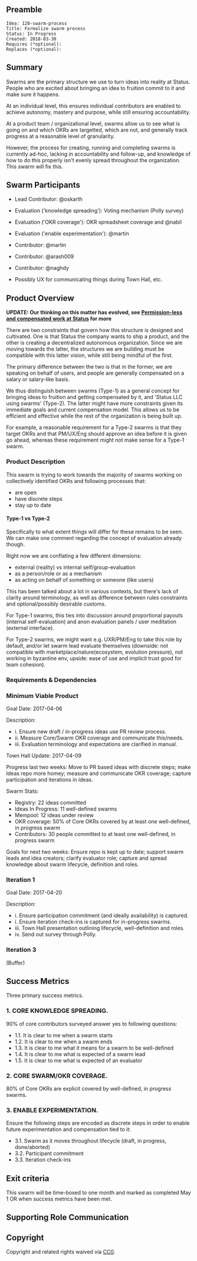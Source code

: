 ## Preamble

    Idea: 120-swarm-process
    Title: Formalize swarm process
    Status: In Progress
    Created: 2018-03-30
    Requires (*optional):
    Replaces (*optional):

## Summary
Swarms are the primary structure we use to turn ideas into reality at Status.
People who are excited about bringing an idea to fruition commit to it and make
sure it happens.

At an individual level, this ensures individual contributors are enabled to
achieve autonomy, mastery and purpose, while still ensuring accountability.

At a product team / organizational level, swarms allow us to see what is going
on and which OKRs are targetted, which are not, and generally track progress at
a reasonable level of granularity.

However, the process for creating, running and completing swarms is currently
ad-hoc, lacking in accountability and follow-up, and knowledge of how to do this
properly isn't evenly spread throughout the organization. This swarm will fix
this.

## Swarm Participants
- Lead Contributor: @oskarth
- Evaluation ('knowledge spreading'): Voting mechanism (Polly survey)
- Evaluation ('OKR coverage'): OKR spreadsheet coverage and @nabil
- Evaluation ('enable experimentation'): @martin
- Contributor: @martin
- Contributor: @arash009
- Contributor: @naghdy

- Possibly UX for communicating things during Town Hall, etc.

## Product Overview

**UPDATE: Our thinking on this matter has evolved, see [Permission-less and compensated work at Status](permission-less-and-compensated-work.md) for more**

There are two constraints that govern how this structure is designed and
cultivated. One is that Status the company wants to ship a product, and the
other is creating a decentralized autonomous organization. Since we are moving
towards the latter, the structures we are building must be compatible with this
latter vision, while still being mindful of the first.

The primary difference between the two is that in the former, we are speaking on
behalf of users, and people are generally compensated on a salary or salary-like
basis.

We thus distinguish between swarms (Type-1) as a general concept for bringing
ideas to fruition and getting compensated by it, and 'Status LLC using swarms'
(Type-2). The latter might have more constraints given its immediate goals
and current compensation model. This allows us to be efficient and effective
while the rest of the organization is being built up.

For example, a reasonable requirement for a Type-2 swarms is that they target
OKRs and that PM/UX/Eng should approve an idea before it is given go ahead,
whereas these requirement might not make sense for a Type-1 swarm.

### Product Description
This swarm is trying to work towards the majority of swarms working on
collectively identified OKRs and following processes that:

- are open
- have discrete steps
- stay up to date

#### Type-1 vs Type-2

Specifically to what extent things will differ for these remains to be seen. We
can make one comment regarding the concept of evaluation already though.

Right now we are conflating a few different dimensions:

- external (reality) vs internal self/group-evaluation
- as a person/role or as a mechanism
- as acting on behalf of something or someone (like users)

This has been talked about a lot in various contexts, but there's lack of
clarity around terminology, as well as difference between rules constraints and
optional/possibly desirable customs.

For Type-1 swarms, this ties into discussion around proportional payouts
(internal self-evaluation) and anon evaluation panels / user meditation
(external interface).

For Type-2 swarms, we might want e.g. UXR/PM/Eng to take this role by default,
and/or let swarm lead evaluate themselves (downside: not compatible with
marketplace/nature(ecosystem, evolution pressure), not working in byzantine env,
upside: ease of use and implicit trust good for team cohesion).

### Requirements & Dependencies

### Minimum Viable Product
Goal Date: 2017-04-06

Description:
- i. Ensure new draft / in-progress ideas use PR review process.
- ii. Measure Core/Swarm OKR coverage and communicate this/needs.
- iii. Evaluation terminology and expectations are clarified in manual.

Town Hall Update: 2017-04-09

Progress last two weeks: Move to PR based ideas with discrete steps; make Ideas
repo more homey; measure and communicate OKR coverage; capture participation and
iterations in ideas.

Swarm Stats:
- Registry: 22 ideas committed
- Ideas In Progress: 11 well-defined swarms
- Mempool: 12 ideas under review
- OKR coverage: 50% of Core OKRs covered by at least one well-defined, in progress swarm
- Contributors: 30 people committed to at least one well-defined, in progress swarm

Goals for next two weeks: Ensure repo is kept up to date; support swarm leads
and idea creators; clarify evaluator role; capture and spread knowledge about
swarm lifecycle, definition and roles.

### Iteration 1
Goal Date: 2017-04-20

Description:
- i. Ensure participation commitment (and ideally availability) is captured.
- i. Ensure iteration check-ins is captured for in-progress swarms.
- iii. Town Hall presentation outlining lifecycle, well-definition and roles.
- iv. Send out survey through Polly.

### Iteration 3
(Buffer)

## Success Metrics

Three primary success metrics.

### 1. CORE KNOWLEDGE SPREADING.
90% of core contributors surveyed answer yes to following questions:

- 1.1. It is clear to me when a swarm starts
- 1.2. It is clear to me when a swarm ends
- 1.3. It is clear to me what it means for a swarm to be well-defined
- 1.4. It is clear to me what is expected of a swarm lead
- 1.5. It is clear to me what is expected of an evaluator

### 2. CORE SWARM/OKR COVERAGE.
80% of Core OKRs are explicit covered by well-defined, in progress swarms.

### 3. ENABLE EXPERIMENTATION.
Ensure the following steps are encoded as discrete steps in order to enable
future experimentation and compensation tied to it:

- 3.1. Swarm as it moves throughout lifecycle (draft, in progress, done/aborted)
- 3.2. Participant commitment
- 3.3. Iteration check-ins

## Exit criteria

This swarm will be time-boxed to one month and marked as completed May 1 OR when
success metrics have been met.

## Supporting Role Communication

## Copyright
Copyright and related rights waived via [CC0](https://creativecommons.org/publicdomain/zero/1.0/).
